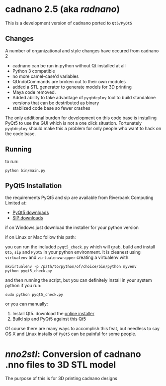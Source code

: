 # cadnano 2.5  (aka *radnano*)
This is a development version of cadnano ported to `Qt5/PyQt5`

## Changes
A number of organizational and style changes have occured from cadnano 2

* cadnano can be run in python without Qt installed at all
* Python 3 compatible
* no more camel-case'd variables
* QUndoCommands are broken out to their own modules
* added a STL generator to generate models for 3D printing
* Maya code removed.
* Added ability to take advantage of `pyqtdeploy` tool to build standalone
versions that can be destributed as binary
* stablized code base so fewer crashes

The only additional burden for development on this code base is installing PyQt5 
to use the GUI which is not a one click situation.  Fortunately `pyqtdeploy`
should make this a problem for only people who want to hack on the code base.

## Running

to run:

    python bin/main.py

## PyQt5 Installation

the requirements PyQt5 and sip are available from Riverbank Computing Limited at: 

* [PyQt5 downloads](http://www.riverbankcomputing.com/software/pyqt/download5)
* [SIP downloads](http://www.riverbankcomputing.com/software/sip/download)

if on Windows just download the installer for your python version

if on Linux or Mac follow this path:

you can run the included `pyqt5_check.py` which will grab, build and install
`Qt5`, `sip` and `PyQt5` in your python environment.  It is cleanest using 
`virtualenv` and `virtualenvwrapper` creating a virtualenv with:

    mkvirtualenv -p /path/to/python/of/choice/bin/python myvenv
    python pyqt5_check.py

and then running the script, but you can definitely install in your system
python if you run:

    sudo python pyqt5_check.py

or you can manually:

1.  Install Qt5. download the [online installer](http://www.qt.io/download-open-source/)
2.  Build sip and PyQt5 against this Qt5

Of course there are many ways to accomplish this feat, but needless to say
OS X and Linux installs of `PyQt5` can be painful for some people.

# *nno2stl*: Conversion of cadnano .nno files to 3D STL model

The purpose of this is for 3D printing cadnano designs
